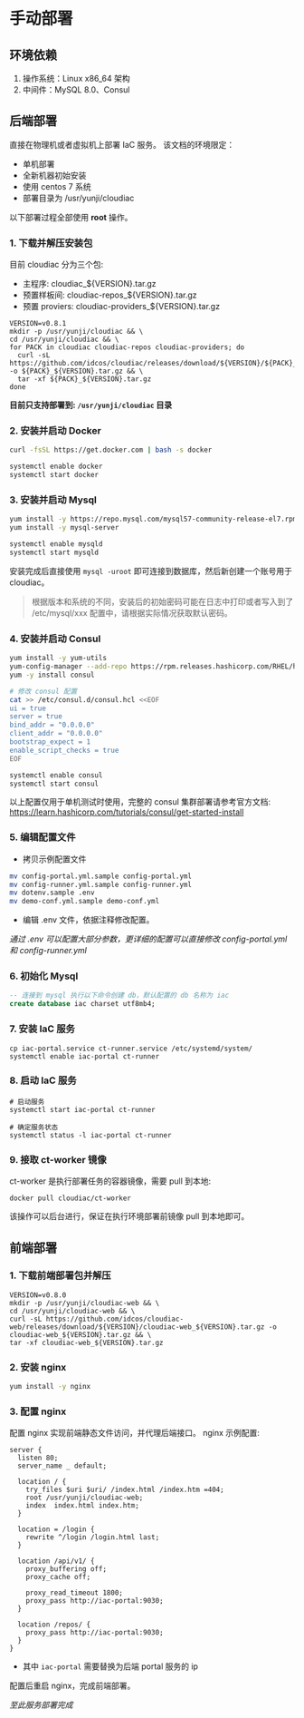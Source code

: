 # 手动部署

## 环境依赖

1. 操作系统：Linux x86_64 架构
2. 中间件：MySQL 8.0、Consul

## 后端部署

直接在物理机或者虚拟机上部署 IaC 服务。 该文档的环境限定：

- 单机部署
- 全新机器初始安装
- 使用 centos 7 系统
- 部署目录为 /usr/yunji/cloudiac

以下部署过程全部使用 **root** 操作。

### 1. 下载并解压安装包

目前 cloudiac 分为三个包:

- 主程序: cloudiac_${VERSION}.tar.gz
- 预置样板间: cloudiac-repos_${VERSION}.tar.gz
- 预置 proviers: cloudiac-providers_${VERSION}.tar.gz

```
VERSION=v0.8.1
mkdir -p /usr/yunji/cloudiac && \
cd /usr/yunji/cloudiac && \
for PACK in cloudiac cloudiac-repos cloudiac-providers; do
  curl -sL https://github.com/idcos/cloudiac/releases/download/${VERSION}/${PACK}_${VERSION}.tar.gz -o ${PACK}_${VERSION}.tar.gz && \
  tar -xf ${PACK}_${VERSION}.tar.gz
done
```

**目前只支持部署到: `/usr/yunji/cloudiac` 目录**

### 2. 安装并启动 Docker

```bash
curl -fsSL https://get.docker.com | bash -s docker

systemctl enable docker
systemctl start docker
```

### 3. 安装并启动 Mysql

```bash
yum install -y https://repo.mysql.com/mysql57-community-release-el7.rpm
yum install -y mysql-server

systemctl enable mysqld
systemctl start mysqld
```

安装完成后直接使用 `mysql -uroot` 即可连接到数据库，然后新创建一个账号用于 cloudiac。

> 根据版本和系统的不同，安装后的初始密码可能在日志中打印或者写入到了 /etc/mysql/xxx 配置中，请根据实际情况获取默认密码。

### 4. 安装并启动 Consul

```bash
yum install -y yum-utils
yum-config-manager --add-repo https://rpm.releases.hashicorp.com/RHEL/hashicorp.repo
yum -y install consul

# 修改 consul 配置
cat >> /etc/consul.d/consul.hcl <<EOF
ui = true
server = true
bind_addr = "0.0.0.0"
client_addr = "0.0.0.0"
bootstrap_expect = 1
enable_script_checks = true
EOF

systemctl enable consul
systemctl start consul
```

以上配置仅用于单机测试时使用，完整的 consul 集群部署请参考官方文档:
https://learn.hashicorp.com/tutorials/consul/get-started-install

### 5. 编辑配置文件

- 拷贝示例配置文件

```bash
mv config-portal.yml.sample config-portal.yml
mv config-runner.yml.sample config-runner.yml
mv dotenv.sample .env
mv demo-conf.yml.sample demo-conf.yml
```

- 编辑 .env 文件，依据注释修改配置。

*通过 .env 可以配置大部分参数，更详细的配置可以直接修改 config-portal.yml 和 config-runner.yml*

### 6. 初始化 Mysql

```sql
-- 连接到 mysql 执行以下命令创建 db，默认配置的 db 名称为 iac
create database iac charset utf8mb4;
```

### 7. 安装 IaC 服务

```shell
cp iac-portal.service ct-runner.service /etc/systemd/system/
systemctl enable iac-portal ct-runner
```

### 8. 启动 IaC 服务

```shell
# 启动服务
systemctl start iac-portal ct-runner

# 确定服务状态
systemctl status -l iac-portal ct-runner
```

### 9. 接取 ct-worker 镜像

ct-worker 是执行部署任务的容器镜像，需要 pull 到本地:

```
docker pull cloudiac/ct-worker
```

该操作可以后台进行，保证在执行环境部署前镜像 pull 到本地即可。

## 前端部署

### 1. 下载前端部署包并解压

```
VERSION=v0.8.0
mkdir -p /usr/yunji/cloudiac-web && \
cd /usr/yunji/cloudiac-web && \
curl -sL https://github.com/idcos/cloudiac-web/releases/download/${VERSION}/cloudiac-web_${VERSION}.tar.gz -o cloudiac-web_${VERSION}.tar.gz && \
tar -xf cloudiac-web_${VERSION}.tar.gz
```

### 2. 安装 nginx

```bash
yum install -y nginx
```

### 3. 配置 nginx

配置 nginx 实现前端静态文件访问，并代理后端接口。 nginx 示例配置:

```
server {
  listen 80;
  server_name _ default;

  location / {
    try_files $uri $uri/ /index.html /index.htm =404;
    root /usr/yunji/cloudiac-web;
    index  index.html index.htm;
  }

  location = /login {
    rewrite ^/login /login.html last;
  }

  location /api/v1/ {
    proxy_buffering off;
    proxy_cache off;

    proxy_read_timeout 1800;
    proxy_pass http://iac-portal:9030;
  }

  location /repos/ {
    proxy_pass http://iac-portal:9030;
  }
}
```

- 其中 `iac-portal` 需要替换为后端 portal 服务的 ip

配置后重启 nginx，完成前端部署。

*至此服务部署完成*

